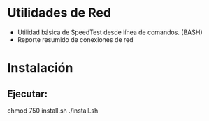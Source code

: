 # Utilidades de Red
 - Utilidad básica de SpeedTest desde línea de comandos.  (BASH)
 - Reporte resumido de conexiones de red

# Instalación

## Ejecutar:
chmod 750 install.sh
./install.sh

